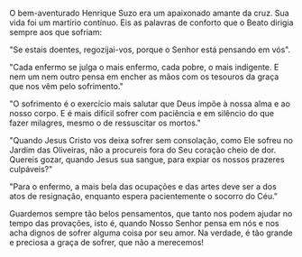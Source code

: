 O bem-aventurado Henrique Suzo era um apaixonado amante da cruz. Sua vida foi um martírio contínuo. Eis as palavras de conforto que o Beato dirigia sempre aos que sofriam:

"Se estais doentes, regozijai-vos, porque o Senhor está pensando em vós".

"Cada enfermo se julga o mais enfermo, cada pobre, o mais indigente. E nem um nem outro pensa em encher as mãos com os tesouros da graça que nos vêm pelo sofrimento."

"O sofrimento é o exercício mais salutar que Deus impõe à nossa alma e ao nosso corpo. E é mais difícil sofrer com paciência e em silêncio do que fazer milagres, mesmo o de ressuscitar os mortos."

"Quando Jesus Cristo vos deixa sofrer sem consolação, como Ele sofreu no Jardim das Oliveiras, não a procureis fora do Seu coração cheio de dor. Quereis gozar, quando Jesus sua sangue, para expiar os nossos prazeres culpáveis?"

"Para o enfermo, a mais bela das ocupações e das artes deve ser a dos atos de resignação, enquanto espera pacientemente o socorro do Céu."

Guardemos sempre tão belos pensamentos, que tanto nos podem ajudar no tempo das provações, isto é, quando Nosso Senhor pensa em nós e nos acha dignos de sofrer alguma coisa por seu amor. Na verdade, é tão grande e preciosa a graça de sofrer, que não a merecemos!